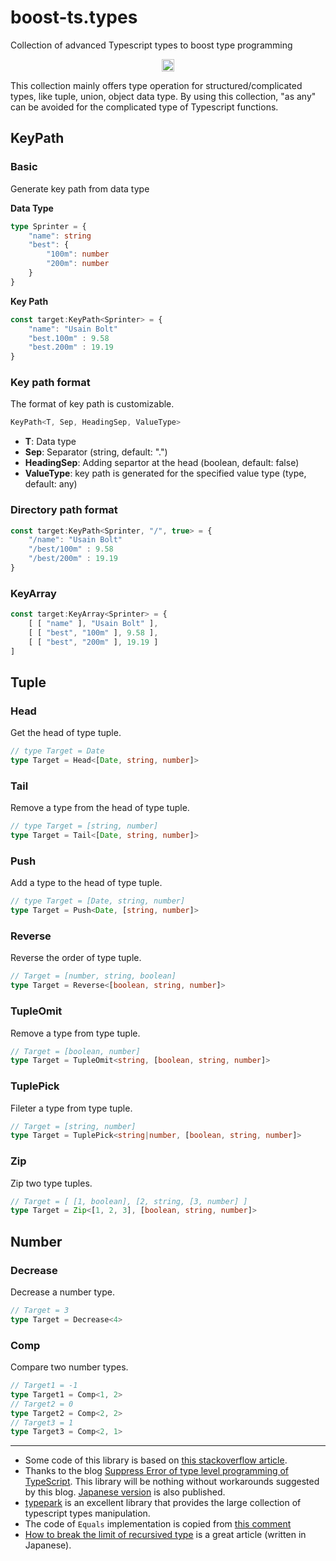 <!-- vim: set tabstop=4 expandtab shiftwidth=4 softtabstop=4: -->

# boost-ts.types

Collection of advanced Typescript types to boost type programming

<p align="center">
  <a href="https://github.com/ryokat3/boost-ts.types">
    <img src="https://github.com/ryokat3/boost-ts.types/actions/workflows/test.yml/badge.svg?branch=main" alt="test status" height="20">
  </a>
</p>

This collection mainly offers type operation for structured/complicated types, like tuple, union, object data type.
By using this collection, "as any" can be avoided for the complicated type of Typescript functions.

<!-- ------------------------------------------------------------------------ -->
## KeyPath

### Basic

Generate key path from data type

**Data Type**

```typescript
type Sprinter = {
    "name": string
    "best": {
        "100m": number
        "200m": number
    }
}
```

**Key Path**

```typescript
const target:KeyPath<Sprinter> = {
    "name": "Usain Bolt"
    "best.100m" : 9.58
    "best.200m" : 19.19
}
```

### Key path format

The format of key path is customizable.

```typescript
KeyPath<T, Sep, HeadingSep, ValueType>
```

- **T**: Data type
- **Sep**: Separator (string, default: ".")
- **HeadingSep**: Adding separtor at the head (boolean, default: false)
- **ValueType**: key path is generated for the specified value type (type, default: any)

### Directory path format

```typescript
const target:KeyPath<Sprinter, "/", true> = {
    "/name": "Usain Bolt"
    "/best/100m" : 9.58
    "/best/200m" : 19.19
}
```

### KeyArray

```typescript
const target:KeyArray<Sprinter> = {
    [ [ "name" ], "Usain Bolt" ],
    [ [ "best", "100m" ], 9.58 ],
    [ [ "best", "200m" ], 19.19 ]
]
```


<!-- ------------------------------------------------------------------------ -->
## Tuple

### Head

Get the head of type tuple.

```typescript
// type Target = Date
type Target = Head<[Date, string, number]>
```

### Tail

Remove a type from the head of type tuple.

```typescript
// type Target = [string, number]
type Target = Tail<[Date, string, number]>
```

### Push

Add a type to the head of type tuple.

```typescript
// type Target = [Date, string, number]
type Target = Push<Date, [string, number]>
```

### Reverse

Reverse the order of type tuple.

```typescript
// Target = [number, string, boolean]
type Target = Reverse<[boolean, string, number]>
```

### TupleOmit

Remove a type from type tuple.

```typescript
// Target = [boolean, number]
type Target = TupleOmit<string, [boolean, string, number]>
```

### TuplePick

Fileter a type from type tuple.

```typescript
// Target = [string, number]
type Target = TuplePick<string|number, [boolean, string, number]>
```

### Zip

Zip two type tuples.

```typescript
// Target = [ [1, boolean], [2, string, [3, number] ]
type Target = Zip<[1, 2, 3], [boolean, string, number]>
```

<!-- ------------------------------------------------------------------------ -->
## Number

### Decrease

Decrease a number type.

```typescript
// Target = 3
type Target = Decrease<4>
```

### Comp

Compare two number types.

```typescript
// Target1 = -1
type Target1 = Comp<1, 2>
// Target2 = 0
type Target2 = Comp<2, 2>
// Target3 = 1
type Target3 = Comp<2, 1>
```

------

- Some code of this library is based on [this stackoverflow article](https://stackoverflow.com/questions/54607400/typescript-remove-entries-from-tuple-type).
- Thanks to the blog [Suppress Error of type level programming of TypeScript](https://kgtkr.net/blog/2019/04/15/typescript-typelevelprogramming-error-suppression/en).
  This library will be nothing without workarounds suggested by this blog. [Japanese version](https://kgtkr.net/blog/2019/04/15/typescript-typelevelprogramming-error-suppression) is also published.
- [typepark](https://www.npmjs.com/package/typepark) is an excellent library that provides the large collection of typescript types manipulation.
- The code of `Equals` implementation is copied from [this comment](https://github.com/microsoft/TypeScript/issues/27024#issuecomment-421529650)
- [How to break the limit of recursived type](https://susisu.hatenablog.com/entry/2020/09/12/214343) is a great article (written in Japanese).
